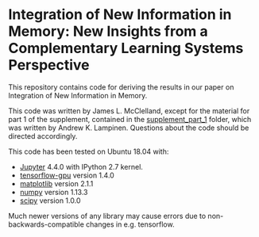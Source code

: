 # Integration of New Information in Memory: New Insights from a Complementary Learning Systems Perspective

This repository contains code for deriving the results in our paper on Integration of New Information in Memory.

This code was written by James L. McClelland, except for the material for part 1 of the supplement, contained in the [supplement_part_1](supplement_part_1/) folder, which was written by Andrew K. Lampinen. Questions about the code should be directed accordingly.

This code has been tested on Ubuntu 18.04 with:

- [Jupyter](https://jupyter.org/) 4.4.0 with IPython 2.7 kernel.
- [tensorflow-gpu](https://www.tensorflow.org/) version 1.4.0
- [matplotlib](https://matplotlib.org/) version 2.1.1
- [numpy](https://numpy.org/) version 1.13.3
- [scipy](https://scipy.org/) version 1.0.0

Much newer versions of any library may cause errors due to non-backwards-compatible changes in e.g. tensorflow.

